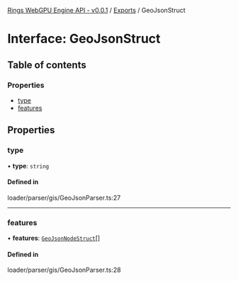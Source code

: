 [Rings WebGPU Engine API - v0.0.1](../README.md) / [Exports](../modules.md) / GeoJsonStruct

# Interface: GeoJsonStruct

## Table of contents

### Properties

- [type](GeoJsonStruct.md#type)
- [features](GeoJsonStruct.md#features)

## Properties

### type

• **type**: `string`

#### Defined in

loader/parser/gis/GeoJsonParser.ts:27

___

### features

• **features**: [`GeoJsonNodeStruct`](GeoJsonNodeStruct.md)[]

#### Defined in

loader/parser/gis/GeoJsonParser.ts:28
